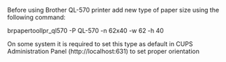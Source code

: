 Before using Brother QL-570 printer add new type of paper size using the following command:

brpapertoollpr_ql570 -P QL-570 -n 62x40 -w 62 -h 40

On some system it is required to set this type as default in CUPS Administration Panel (http://localhost:631) to set proper orientation